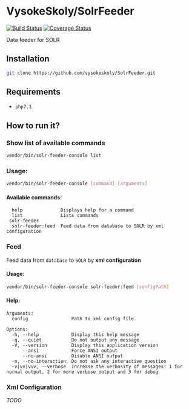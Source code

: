 VysokeSkoly/SolrFeeder
======================

[![Build Status](https://travis-ci.org/vysokeskoly/SolrFeeder.svg?branch=master)](https://travis-ci.org/vysokeskoly/SolrFeeder)
[![Coverage Status](https://coveralls.io/repos/github/vysokeskoly/SolrFeeder/badge.svg?branch=master)](https://coveralls.io/github/vysokeskoly/SolrFeeder?branch=master)

Data feeder for SOLR

## Installation
```bash
git clone https://github.com/vysokeskoly/SolrFeeder.git
```

## Requirements
- `php7.1`

## How to run it?

### Show list of available commands
```bash
vendor/bin/solr-feeder-console list
```

### Usage:
```bash
vendor/bin/solr-feeder-console [command] [arguments]
```

#### Available commands:
      help              Displays help for a command
      list              Lists commands
     solr-feeder
      solr-feeder:feed  Feed data from database to SOLR by xml configuration

### Feed
Feed data from `database` to `SOLR` by **xml configuration**

#### Usage:
```bash
vendor/bin/solr-feeder-console solr-feeder:feed [configPath]
```

#### Help:
    Arguments:
      config                Path to xml config file.
        
    Options:
      -h, --help            Display this help message
      -q, --quiet           Do not output any message
      -V, --version         Display this application version
          --ansi            Force ANSI output
          --no-ansi         Disable ANSI output
      -n, --no-interaction  Do not ask any interactive question
      -v|vv|vvv, --verbose  Increase the verbosity of messages: 1 for normal output, 2 for more verbose output and 3 for debug


### Xml Configuration
_TODO_
